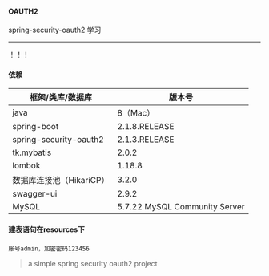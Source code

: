 #### OAUTH2

spring-security-oauth2 学习

---
！！！
#### 依赖

|框架/类库/数据库|   版本号 |
|--|--|
|java|8（Mac）|
| spring-boot | 2.1.8.RELEASE |
|spring-security-oauth2|2.1.3.RELEASE|
| tk.mybatis | 2.0.2 |
| lombok | 1.18.8 |
|数据库连接池（HikariCP）|3.2.0|
|swagger-ui|2.9.2|
|MySQL|5.7.22 MySQL Community Server|


#### 建表语句在resources下
    
    账号admin，加密密码123456

> a simple spring security oauth2 project

